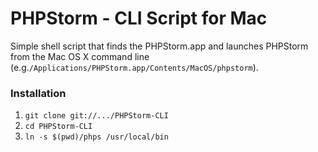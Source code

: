 PHPStorm - CLI Script for Mac
=============================

Simple shell script that finds the PHPStorm.app and launches PHPStorm from the Mac OS X command line (e.g.````/Applications/PHPStorm.app/Contents/MacOS/phpstorm````).

### Installation ###
1. ````git clone git://.../PHPStorm-CLI````
2. ````cd PHPStorm-CLI````
3. ````ln -s $(pwd)/phps /usr/local/bin````